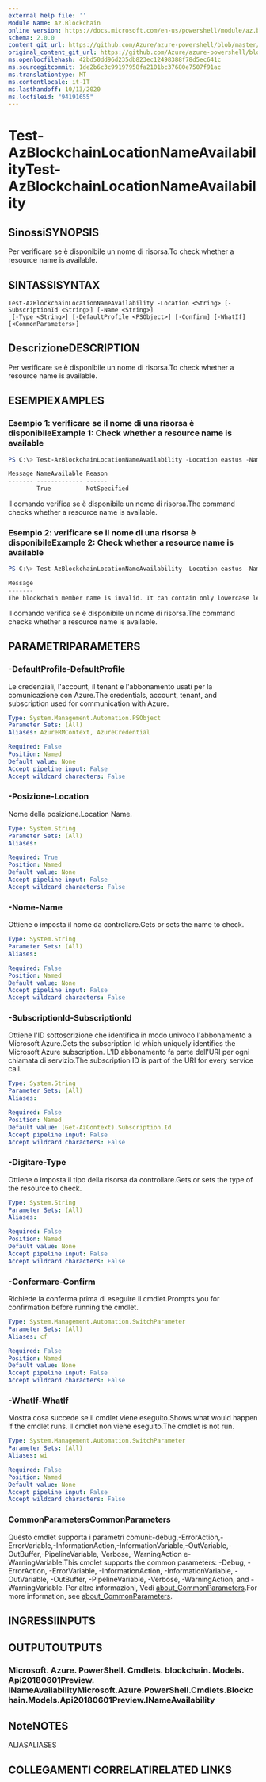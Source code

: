 ```yaml
---
external help file: ''
Module Name: Az.Blockchain
online version: https://docs.microsoft.com/en-us/powershell/module/az.blockchain/test-azblockchainlocationnameavailability
schema: 2.0.0
content_git_url: https://github.com/Azure/azure-powershell/blob/master/src/Blockchain/help/Test-AzBlockchainLocationNameAvailability.md
original_content_git_url: https://github.com/Azure/azure-powershell/blob/master/src/Blockchain/help/Test-AzBlockchainLocationNameAvailability.md
ms.openlocfilehash: 42bd50dd96d235db823ec12498388f78d5ec641c
ms.sourcegitcommit: 1de2b6c3c99197958fa2101bc37680e7507f91ac
ms.translationtype: MT
ms.contentlocale: it-IT
ms.lasthandoff: 10/13/2020
ms.locfileid: "94191655"
---
```

# <span data-ttu-id="a962e-101">Test-AzBlockchainLocationNameAvailability</span><span class="sxs-lookup"><span data-stu-id="a962e-101">Test-AzBlockchainLocationNameAvailability</span></span>

## <span data-ttu-id="a962e-102">Sinossi</span><span class="sxs-lookup"><span data-stu-id="a962e-102">SYNOPSIS</span></span>
<span data-ttu-id="a962e-103">Per verificare se è disponibile un nome di risorsa.</span><span class="sxs-lookup"><span data-stu-id="a962e-103">To check whether a resource name is available.</span></span>

## <span data-ttu-id="a962e-104">SINTASSI</span><span class="sxs-lookup"><span data-stu-id="a962e-104">SYNTAX</span></span>

```
Test-AzBlockchainLocationNameAvailability -Location <String> [-SubscriptionId <String>] [-Name <String>]
 [-Type <String>] [-DefaultProfile <PSObject>] [-Confirm] [-WhatIf] [<CommonParameters>]
```

## <span data-ttu-id="a962e-105">Descrizione</span><span class="sxs-lookup"><span data-stu-id="a962e-105">DESCRIPTION</span></span>
<span data-ttu-id="a962e-106">Per verificare se è disponibile un nome di risorsa.</span><span class="sxs-lookup"><span data-stu-id="a962e-106">To check whether a resource name is available.</span></span>

## <span data-ttu-id="a962e-107">ESEMPI</span><span class="sxs-lookup"><span data-stu-id="a962e-107">EXAMPLES</span></span>

### <span data-ttu-id="a962e-108">Esempio 1: verificare se il nome di una risorsa è disponibile</span><span class="sxs-lookup"><span data-stu-id="a962e-108">Example 1: Check whether a resource name is available</span></span>
```powershell
PS C:\> Test-AzBlockchainLocationNameAvailability -Location eastus -Name erw123 -type Microsoft.Blockchain/blockchainMembers

Message NameAvailable Reason
------- ------------- ------
        True          NotSpecified
```

<span data-ttu-id="a962e-109">Il comando verifica se è disponibile un nome di risorsa.</span><span class="sxs-lookup"><span data-stu-id="a962e-109">The command checks whether a resource name is available.</span></span>

### <span data-ttu-id="a962e-110">Esempio 2: verificare se il nome di una risorsa è disponibile</span><span class="sxs-lookup"><span data-stu-id="a962e-110">Example 2: Check whether a resource name is available</span></span>
```powershell
PS C:\> Test-AzBlockchainLocationNameAvailability -Location eastus -Name 123 -Type Microsoft.Blockchain/blockchainMembers

Message                                                                                                                                                                             NameAvailable Reason
-------                                                                                                                                                                             ------------- ------
The blockchain member name is invalid. It can contain only lowercase letters and numbers. The first character must be a letter. The value must be between 2 and 20 characters long. False         Invalid
```

<span data-ttu-id="a962e-111">Il comando verifica se è disponibile un nome di risorsa.</span><span class="sxs-lookup"><span data-stu-id="a962e-111">The command checks whether a resource name is available.</span></span>

## <span data-ttu-id="a962e-112">PARAMETRI</span><span class="sxs-lookup"><span data-stu-id="a962e-112">PARAMETERS</span></span>

### <span data-ttu-id="a962e-113">-DefaultProfile</span><span class="sxs-lookup"><span data-stu-id="a962e-113">-DefaultProfile</span></span>
<span data-ttu-id="a962e-114">Le credenziali, l'account, il tenant e l'abbonamento usati per la comunicazione con Azure.</span><span class="sxs-lookup"><span data-stu-id="a962e-114">The credentials, account, tenant, and subscription used for communication with Azure.</span></span>

```yaml
Type: System.Management.Automation.PSObject
Parameter Sets: (All)
Aliases: AzureRMContext, AzureCredential

Required: False
Position: Named
Default value: None
Accept pipeline input: False
Accept wildcard characters: False
```

### <span data-ttu-id="a962e-115">-Posizione</span><span class="sxs-lookup"><span data-stu-id="a962e-115">-Location</span></span>
<span data-ttu-id="a962e-116">Nome della posizione.</span><span class="sxs-lookup"><span data-stu-id="a962e-116">Location Name.</span></span>

```yaml
Type: System.String
Parameter Sets: (All)
Aliases:

Required: True
Position: Named
Default value: None
Accept pipeline input: False
Accept wildcard characters: False
```

### <span data-ttu-id="a962e-117">-Nome</span><span class="sxs-lookup"><span data-stu-id="a962e-117">-Name</span></span>
<span data-ttu-id="a962e-118">Ottiene o imposta il nome da controllare.</span><span class="sxs-lookup"><span data-stu-id="a962e-118">Gets or sets the name to check.</span></span>

```yaml
Type: System.String
Parameter Sets: (All)
Aliases:

Required: False
Position: Named
Default value: None
Accept pipeline input: False
Accept wildcard characters: False
```

### <span data-ttu-id="a962e-119">-SubscriptionId</span><span class="sxs-lookup"><span data-stu-id="a962e-119">-SubscriptionId</span></span>
<span data-ttu-id="a962e-120">Ottiene l'ID sottoscrizione che identifica in modo univoco l'abbonamento a Microsoft Azure.</span><span class="sxs-lookup"><span data-stu-id="a962e-120">Gets the subscription Id which uniquely identifies the Microsoft Azure subscription.</span></span>
<span data-ttu-id="a962e-121">L'ID abbonamento fa parte dell'URI per ogni chiamata di servizio.</span><span class="sxs-lookup"><span data-stu-id="a962e-121">The subscription ID is part of the URI for every service call.</span></span>

```yaml
Type: System.String
Parameter Sets: (All)
Aliases:

Required: False
Position: Named
Default value: (Get-AzContext).Subscription.Id
Accept pipeline input: False
Accept wildcard characters: False
```

### <span data-ttu-id="a962e-122">-Digitare</span><span class="sxs-lookup"><span data-stu-id="a962e-122">-Type</span></span>
<span data-ttu-id="a962e-123">Ottiene o imposta il tipo della risorsa da controllare.</span><span class="sxs-lookup"><span data-stu-id="a962e-123">Gets or sets the type of the resource to check.</span></span>

```yaml
Type: System.String
Parameter Sets: (All)
Aliases:

Required: False
Position: Named
Default value: None
Accept pipeline input: False
Accept wildcard characters: False
```

### <span data-ttu-id="a962e-124">-Confermare</span><span class="sxs-lookup"><span data-stu-id="a962e-124">-Confirm</span></span>
<span data-ttu-id="a962e-125">Richiede la conferma prima di eseguire il cmdlet.</span><span class="sxs-lookup"><span data-stu-id="a962e-125">Prompts you for confirmation before running the cmdlet.</span></span>

```yaml
Type: System.Management.Automation.SwitchParameter
Parameter Sets: (All)
Aliases: cf

Required: False
Position: Named
Default value: None
Accept pipeline input: False
Accept wildcard characters: False
```

### <span data-ttu-id="a962e-126">-WhatIf</span><span class="sxs-lookup"><span data-stu-id="a962e-126">-WhatIf</span></span>
<span data-ttu-id="a962e-127">Mostra cosa succede se il cmdlet viene eseguito.</span><span class="sxs-lookup"><span data-stu-id="a962e-127">Shows what would happen if the cmdlet runs.</span></span>
<span data-ttu-id="a962e-128">Il cmdlet non viene eseguito.</span><span class="sxs-lookup"><span data-stu-id="a962e-128">The cmdlet is not run.</span></span>

```yaml
Type: System.Management.Automation.SwitchParameter
Parameter Sets: (All)
Aliases: wi

Required: False
Position: Named
Default value: None
Accept pipeline input: False
Accept wildcard characters: False
```

### <span data-ttu-id="a962e-129">CommonParameters</span><span class="sxs-lookup"><span data-stu-id="a962e-129">CommonParameters</span></span>
<span data-ttu-id="a962e-130">Questo cmdlet supporta i parametri comuni:-debug,-ErrorAction,-ErrorVariable,-InformationAction,-InformationVariable,-OutVariable,-OutBuffer,-PipelineVariable,-Verbose,-WarningAction e-WarningVariable.</span><span class="sxs-lookup"><span data-stu-id="a962e-130">This cmdlet supports the common parameters: -Debug, -ErrorAction, -ErrorVariable, -InformationAction, -InformationVariable, -OutVariable, -OutBuffer, -PipelineVariable, -Verbose, -WarningAction, and -WarningVariable.</span></span> <span data-ttu-id="a962e-131">Per altre informazioni, Vedi [about_CommonParameters](http://go.microsoft.com/fwlink/?LinkID=113216).</span><span class="sxs-lookup"><span data-stu-id="a962e-131">For more information, see [about_CommonParameters](http://go.microsoft.com/fwlink/?LinkID=113216).</span></span>

## <span data-ttu-id="a962e-132">INGRESSI</span><span class="sxs-lookup"><span data-stu-id="a962e-132">INPUTS</span></span>

## <span data-ttu-id="a962e-133">OUTPUT</span><span class="sxs-lookup"><span data-stu-id="a962e-133">OUTPUTS</span></span>

### <span data-ttu-id="a962e-134">Microsoft. Azure. PowerShell. Cmdlets. blockchain. Models. Api20180601Preview. INameAvailability</span><span class="sxs-lookup"><span data-stu-id="a962e-134">Microsoft.Azure.PowerShell.Cmdlets.Blockchain.Models.Api20180601Preview.INameAvailability</span></span>

## <span data-ttu-id="a962e-135">Note</span><span class="sxs-lookup"><span data-stu-id="a962e-135">NOTES</span></span>

<span data-ttu-id="a962e-136">ALIAS</span><span class="sxs-lookup"><span data-stu-id="a962e-136">ALIASES</span></span>

## <span data-ttu-id="a962e-137">COLLEGAMENTI CORRELATI</span><span class="sxs-lookup"><span data-stu-id="a962e-137">RELATED LINKS</span></span>

